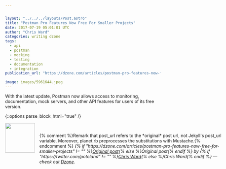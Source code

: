 ```yaml
---


layout: "../../../layouts/Post.astro"
title: "Postman Pro Features Now Free For Smaller Projects"
date: 2017-07-19 05:01:01 UTC
author: "Chris Ward"
categories: writing dzone
tags:
  - api
  - postman
  - mocking
  - testing
  - documentation
  - integration
publication_url: "https://dzone.com/articles/postman-pro-features-now-free-for-smaller-projects"

image: images/5961644.jpeg
---
```

With the latest update, Postman now allows access to monitoring, documentation, mock servers, and other API features for users of its free version.


{::options parse_block_html="true" /}
<div class="author">
   <img src="https://www.rss-specifications.com/rss-spec-rss.gif" style="width: 96px; height: 96;">
   <span style="position: absolute; padding: 32px 15px;">{% comment %}Remark that post_url refers to the *original* post url, not Jekyll's post_url variable. Moreover, planet.rb preprocesses the substitutions with Mustache.{% endcomment %}
      <i>{% if "https://dzone.com/articles/postman-pro-features-now-free-for-smaller-projects" != "" %}<a href="https://dzone.com/articles/postman-pro-features-now-free-for-smaller-projects">Original post</a>{% else %}Original post{% endif %} by {% if "https://twitter.com/poteland" != "" %}<a href="https://twitter.com/poteland">Chris Ward</a>{% else %}Chris Ward{% endif %} &mdash; check out <a href="https://dzone.com">Dzone</a>.</i>
  </span>
</div>
